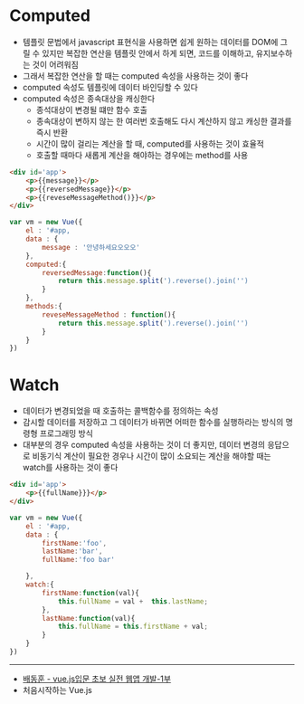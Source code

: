 # Computed
- 템플릿 문법에서 javascript 표현식을 사용하면 쉽게 원하는 데이터를 DOM에 그릴 수 있지만 복잡한 연산을 템플릿 안에서 하게 되면, 코드를 이해하고, 유지보수하는 것이 어려워짐
- 그래서 복잡한 연산을 할 때는 computed 속성을 사용하는 것이 좋다
- computed 속성도 템플릿에 데이터 바인딩할 수 있다
- computed 속성은 종속대상을 캐싱한다
    - 종석대상이 변경될 떄만 함수 호출
    - 종속대상이 변하지 않는 한 여러번 호출해도 다시 계산하지 않고 캐싱한 결과를 즉시 반환
    - 시간이 많이 걸리는 계산을 할 때, computed를 사용하는 것이 효율적
    - 호출할 때마다 새롭게 계산을 해야하는 경우에는 method를 사용
``` html
<div id='app'>
    <p>{{message}}</p>
    <p>{{reversedMessage}}</p>
    <p>{{reveseMessageMethod()}}</p>
</div>
```

``` javascript
var vm = new Vue({
    el : '#app,
    data : {
        message : '안녕하세요오오오'
    },
    computed:{
        reversedMessage:function(){
            return this.message.split(').reverse().join('')
        }
    },
    methods:{
        reveseMessageMethod : function(){
            return this.message.split(').reverse().join('')
        }
    }
})
```

# Watch
- 데이터가 변경되었을 때 호출하는 콜백함수를 정의하는 속성
- 감시할 데이터를 저장하고 그 데이터가 바뀌면 어떠한 함수를 실행하라는 방식의 명령형 프로그래밍 방식
- 대부분의 경우 computed 속성을 사용하는 것이 더 좋지만, 데이터 변경의 응답으로 비동기식 계산이 필요한 경우나 시간이 많이 소요되는 계산을 해야할 때는 watch를 사용하는 것이 좋다

``` html
<div id='app'>
    <p>{{fullName}}}</p>    
</div>
```

``` javascript
var vm = new Vue({
    el : '#app,
    data : {
        firstName:'foo',
        lastName:'bar',
        fullName:'foo bar'

    },
    watch:{
        firstName:function(val){
            this.fullName = val +  this.lastName;
        },
        lastName:function(val){
            this.fullName = this.firstName + val;
        }
    }
})
```

----
- [배동훈 - vue.js입문 초보 실전 웹앱 개발-1부](https://www.inflearn.com/course/real-%EC%9B%B9%EC%95%B1-%EA%B0%9C%EB%B0%9C-vuejs-1%EB%B6%80)
- 처음시작하는 Vue.js